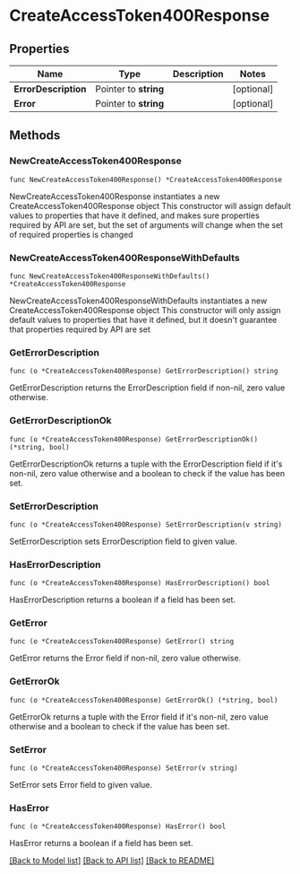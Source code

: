 # CreateAccessToken400Response

## Properties

Name | Type | Description | Notes
------------ | ------------- | ------------- | -------------
**ErrorDescription** | Pointer to **string** |  | [optional] 
**Error** | Pointer to **string** |  | [optional] 

## Methods

### NewCreateAccessToken400Response

`func NewCreateAccessToken400Response() *CreateAccessToken400Response`

NewCreateAccessToken400Response instantiates a new CreateAccessToken400Response object
This constructor will assign default values to properties that have it defined,
and makes sure properties required by API are set, but the set of arguments
will change when the set of required properties is changed

### NewCreateAccessToken400ResponseWithDefaults

`func NewCreateAccessToken400ResponseWithDefaults() *CreateAccessToken400Response`

NewCreateAccessToken400ResponseWithDefaults instantiates a new CreateAccessToken400Response object
This constructor will only assign default values to properties that have it defined,
but it doesn't guarantee that properties required by API are set

### GetErrorDescription

`func (o *CreateAccessToken400Response) GetErrorDescription() string`

GetErrorDescription returns the ErrorDescription field if non-nil, zero value otherwise.

### GetErrorDescriptionOk

`func (o *CreateAccessToken400Response) GetErrorDescriptionOk() (*string, bool)`

GetErrorDescriptionOk returns a tuple with the ErrorDescription field if it's non-nil, zero value otherwise
and a boolean to check if the value has been set.

### SetErrorDescription

`func (o *CreateAccessToken400Response) SetErrorDescription(v string)`

SetErrorDescription sets ErrorDescription field to given value.

### HasErrorDescription

`func (o *CreateAccessToken400Response) HasErrorDescription() bool`

HasErrorDescription returns a boolean if a field has been set.

### GetError

`func (o *CreateAccessToken400Response) GetError() string`

GetError returns the Error field if non-nil, zero value otherwise.

### GetErrorOk

`func (o *CreateAccessToken400Response) GetErrorOk() (*string, bool)`

GetErrorOk returns a tuple with the Error field if it's non-nil, zero value otherwise
and a boolean to check if the value has been set.

### SetError

`func (o *CreateAccessToken400Response) SetError(v string)`

SetError sets Error field to given value.

### HasError

`func (o *CreateAccessToken400Response) HasError() bool`

HasError returns a boolean if a field has been set.


[[Back to Model list]](../README.md#documentation-for-models) [[Back to API list]](../README.md#documentation-for-api-endpoints) [[Back to README]](../README.md)


